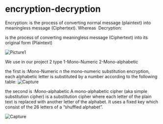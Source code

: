 # encryption-decryption

Encryption:
is the process of converting normal message (plaintext) into meaningless message (Ciphertext). Whereas 
Decryption:

is the process of converting meaningless message (Ciphertext) into its original form (Plaintext)

![Picture1](https://user-images.githubusercontent.com/119277820/209256459-bb9a773a-4ff4-44fd-a1db-de2005349461.png)

We use in our project 2 type
1-Mono-Numeric
2-Mono-alphabetic

the first is :Mono-Numeric
n the mono-numeric substitution encryption, each alphabetic letter is substituted by a number according to the following table:
![Capture](https://user-images.githubusercontent.com/119277820/209257236-02e0b3b1-038c-47e0-a33c-a013af1701f2.PNG)

the second is :Mono-alphabetic
A mono-alphabetic cipher (aka simple substitution cipher) is a substitution cipher where each letter of the plain text is replaced with another letter of the alphabet. It uses a fixed key which consist of the 26 letters of a “shuffled alphabet”.


![Capture](https://user-images.githubusercontent.com/119277820/209257454-9016e5ab-1e6d-4ae1-887d-f5bc43772549.PNG)





